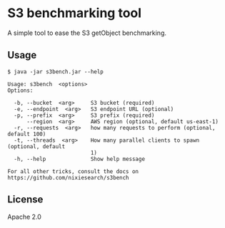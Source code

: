 # S3 benchmarking tool

A simple tool to ease the S3 getObject benchmarking.

## Usage

```shell
$ java -jar s3bench.jar --help

Usage: s3bench  <options>
Options:

  -b, --bucket  <arg>     S3 bucket (required)
  -e, --endpoint  <arg>   S3 endpoint URL (optional)
  -p, --prefix  <arg>     S3 prefix (required)
      --region  <arg>     AWS region (optional, default us-east-1)
  -r, --requests  <arg>   how many requests to perform (optional, default 100)
  -t, --threads  <arg>    How many parallel clients to spawn (optional, default
                          1)
  -h, --help              Show help message

For all other tricks, consult the docs on https://github.com/nixiesearch/s3bench
```

## License

Apache 2.0